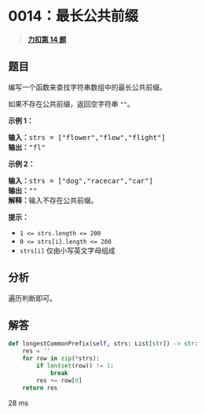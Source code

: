# 0014：最长公共前缀


> <u>**[力扣第 14 题](https://leetcode.cn/problems/longest-common-prefix/)**</u>

## 题目

<p>编写一个函数来查找字符串数组中的最长公共前缀。</p>

<p>如果不存在公共前缀，返回空字符串 <code>""</code>。</p>



<p><strong>示例 1：</strong></p>

<pre>
<strong>输入：</strong>strs = ["flower","flow","flight"]
<strong>输出：</strong>"fl"
</pre>

<p><strong>示例 2：</strong></p>

<pre>
<strong>输入：</strong>strs = ["dog","racecar","car"]
<strong>输出：</strong>""
<strong>解释：</strong>输入不存在公共前缀。</pre>



<p><strong>提示：</strong></p>

<ul>
<li><code>1 &lt;= strs.length &lt;= 200</code></li>
<li><code>0 &lt;= strs[i].length &lt;= 200</code></li>
<li><code>strs[i]</code> 仅由小写英文字母组成</li>
</ul>


## 分析

遍历判断即可。

## 解答

```python
def longestCommonPrefix(self, strs: List[str]) -> str:
    res = ''
    for row in zip(*strs):
        if len(set(row)) != 1:
            break
        res += row[0]
    return res
```
28 ms
